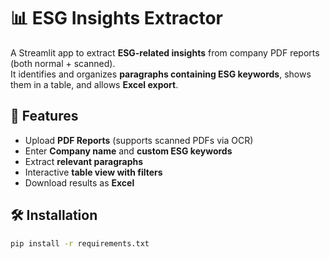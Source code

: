 # 📊 ESG Insights Extractor

A Streamlit app to extract **ESG-related insights** from company PDF reports (both normal + scanned).  
It identifies and organizes **paragraphs containing ESG keywords**, shows them in a table, and allows **Excel export**.

## 🚀 Features
- Upload **PDF Reports** (supports scanned PDFs via OCR)
- Enter **Company name** and **custom ESG keywords**
- Extract **relevant paragraphs**
- Interactive **table view with filters**
- Download results as **Excel**

## 🛠️ Installation
```bash
pip install -r requirements.txt
